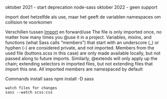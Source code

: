 oktober 2021 - start deprecation node-sass
oktober 2022 - geen support

import doet hetzelfde als use, maar het geeft de variablen namespaces om collision te voorkomen


Verschillen tussen [Import](https://sass-lang.com/documentation/at-rules/import "Named link title") en forward/use
The file is only imported once, no matter how many times you @use it in a project.
Variables, mixins, and functions (what Sass calls “members”) that start with an underscore (_) or hyphen (-) are considered private, and not imported.
Members from the used file (buttons.scss in this case) are only made available locally, but not passed along to future imports.
Similarly, @extends will only apply up the chain; extending selectors in imported files, but not extending files that import this one.
All imported members are namespaced by default

Commands
	install sass
	npm install -D sass

	watch files for changes
	sass --watch scss:css